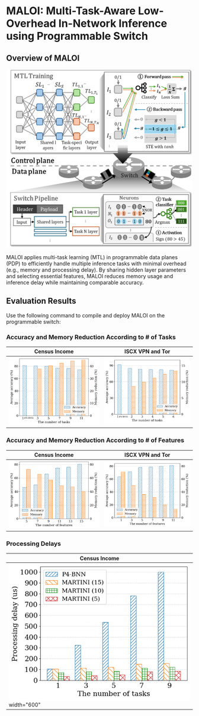 # MALOI: Multi-Task-Aware Low-Overhead In-Network Inference using Programmable Switch

## Overview of MALOI

<p align="center">
<img src="figures/MTL.png" alt="MALOI Overview" width="600">

MALOI applies multi-task learning (MTL) in programmable data planes (PDP) to efficiently handle multiple inference tasks with minimal overhead (e.g., memory and processing delay). By sharing hidden layer parameters and selecting essential features, MALOI reduces memory usage and inference delay while maintaining comparable accuracy.

## Evaluation Results
Use the following command to compile and deploy MALOI on the programmable switch:

### Accuracy and Memory Reduction According to # of Tasks 
| Census Income | ISCX VPN and Tor | 
|------------------|------------------|
| ![Census Income](figures/graph_1.png) | ![ISCX VPN and Tor](figures/graph_1_network.png) | 

### Accuracy and Memory Reduction According to # of Features 
| Census Income | ISCX VPN and Tor | 
|------------------|------------------|
| ![Census Income](figures/graph_2.png) | ![ISCX VPN and Tor](figures/graph_2_network.png) | 

### Processing Delays 
| Census Income | 
|------------------|
| ![Census Income](figures/graph_3.png) width="600" |

